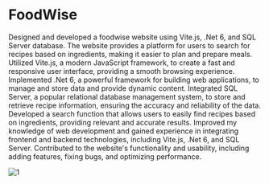 # FoodWise
Designed and developed a foodwise website using Vite.js, .Net 6, and SQL Server database. 
The website provides a platform for users to search for recipes based on ingredients, making it easier to plan and prepare meals.
Utilized Vite.js, a modern JavaScript framework, to create a fast and responsive user interface, providing a smooth browsing experience.
Implemented .Net 6, a powerful framework for building web applications, to manage and store data and provide dynamic content.
Integrated SQL Server, a popular relational database management system, to store and retrieve recipe information, ensuring the accuracy and reliability of the data.
Developed a search function that allows users to easily find recipes based on ingredients, providing relevant and accurate results.
Improved my knowledge of web development and gained experience in integrating frontend and backend technologies, including Vite.js, .Net 6, and SQL Server.
Contributed to the website's functionality and usability, including adding features, fixing bugs, and optimizing performance.

![1](https://user-images.githubusercontent.com/95401898/217738372-25d6a294-6d5f-4ffd-a1f1-bfb38227dd39.jpeg)

